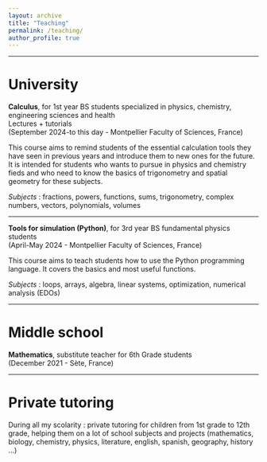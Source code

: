 ```yaml
---
layout: archive
title: "Teaching"
permalink: /teaching/
author_profile: true
---
```


***

University
======

<b>Calculus</b>, for 1st year BS students specialized in physics, chemistry, engineering sciences and health
<br>Lectures + tutorials
<br>(September 2024-to this day - Montpellier Faculty of Sciences, France)

This course aims to remind students of the essential calculation tools they have seen in previous years and introduce them to new ones for the future. It is intended for students who wants to pursue in physics and chemistry fieds and who need to know the basics of trigonometry and spatial geometry for these subjects.

<i>Subjects</i> : fractions, powers, functions, sums, trigonometry, complex numbers, vectors, polynomials, volumes

***

<b>Tools for simulation (Python)</b>, for 3rd year BS fundamental physics students
<br>(April-May 2024 - Montpellier Faculty of Sciences, France)

This course aims to teach students how to use the Python programming language. It covers the basics and most useful functions.

<i>Subjects</i> : loops, arrays, algebra, linear systems, optimization, numerical analysis (EDOs)

***

Middle school
======

<b>Mathematics</b>, substitute teacher for 6th Grade students
<br>(December 2021 - Sète, France)

***

Private tutoring
======

During all my scolarity : private tutoring for children from 1st grade to 12th grade, helping them on a lot of school subjects and projects (mathematics, biology, chemistry, physics, literature, english, spanish, geography, history ...)
